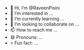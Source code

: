 - 👋 Hi, I’m @RaveenPisini
- 👀 I’m interested in ...
- 🌱 I’m currently learning ...
- 💞️ I’m looking to collaborate on ...
- 📫 How to reach me ...
- 😄 Pronouns: ...
- ⚡ Fun fact: ...

<!---
RaveenPisini/RaveenPisini is a ✨ special ✨ repository because its `README.md` (this file) appears on your GitHub profile.
You can click the Preview link to take a look at your changes.
--->
